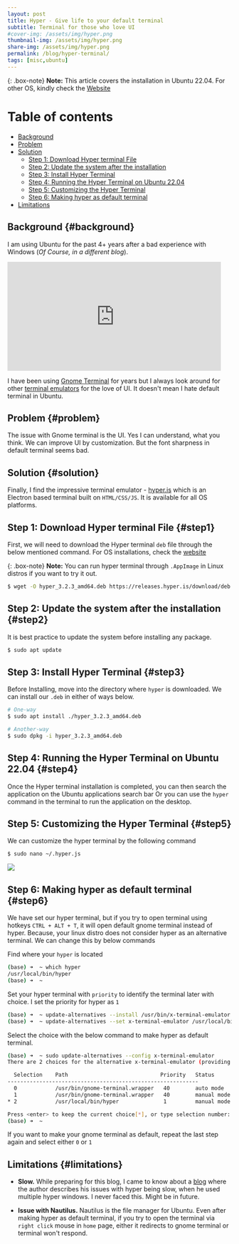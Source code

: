 ```yaml
---
layout: post
title: Hyper - Give life to your default terminal
subtitle: Terminal for those who love UI
#cover-img: /assets/img/hyper.png
thumbnail-img: /assets/img/hyper.png
share-img: /assets/img/hyper.png
permalink: /blog/hyper-terminal/
tags: [misc,ubuntu]
---
```


{: .box-note}
**Note:** This article covers the installation in Ubuntu 22.04. For other OS, kindly check the [Website](https://hyper.is/)

# Table of contents

- [Background](#background)
- [Problem](#problem)
- [Solution](#solution)
  - [Step 1: Download Hyper terminal File](#step1)
  - [Step 2: Update the system after the installation](#step2)
  - [Step 3: Install Hyper Terminal](#step3)
  - [Step 4: Running the Hyper Terminal on Ubuntu 22.04](#step4)
  - [Step 5: Customizing the Hyper Terminal](#step5)
  - [Step 6: Making hyper as default terminal](#step6)
- [Limitations](#limitations)


## Background {#background}

I am using Ubuntu for the past 4+ years after a bad experience with Windows (*Of Course, in a different blog*).

<iframe src="https://giphy.com/embed/l1yjLsiHMQdWQmN2xY" width="480" height="245" frameBorder="0" class="giphy-embed" allowFullScreen></iframe><p><a href="https://giphy.com/gifs/wolfentertainment-svu-law-and-order-svu21-l1yjLsiHMQdWQmN2xY"></a></p>


I have been using [Gnome Terminal](https://wiki.gnome.org/Apps/Terminal) for years but I always look around for other [terminal emulators](https://en.wikipedia.org/wiki/Terminal_emulator) for the love of UI. It doesn't mean I hate default terminal in Ubuntu.

## Problem {#problem}

The issue with Gnome terminal is the UI. Yes I can understand, what you think. We can improve UI by customization. But the font sharpness in default terminal seems bad.

## Solution {#solution}

Finally, I find the impressive terminal emulator - [hyper.is](https://hyper.is/) which is an Electron based terminal built on `HTML/CSS/JS`. It is available for all OS platforms.

## Step 1: Download Hyper terminal File {#step1}

First, we will need to download the Hyper terminal `deb` file through the below mentioned command. For OS installations, check the [website](https://hyper.is/)

{: .box-note}
**Note:** You can run hyper terminal through `.AppImage` in Linux distros if you want to try it out.

```bash
$ wget -O hyper_3.2.3_amd64.deb https://releases.hyper.is/download/deb
```

## Step 2: Update the system after the installation {#step2}

It is best practice to update the system before installing any package.

```bash
$ sudo apt update
```

## Step 3: Install Hyper Terminal {#step3}

Before Installing, move into the directory where `hyper` is downloaded. We can install our `.deb` in either of ways below.

```bash
# One-way
$ sudo apt install ./hyper_3.2.3_amd64.deb
```

```bash
# Another-way
$ sudo dpkg -i hyper_3.2.3_amd64.deb
```

## Step 4: Running the Hyper Terminal on Ubuntu 22.04 {#step4}

Once the Hyper terminal installation is completed, you can then search the application on the Ubuntu applications search bar Or you can use the `hyper` command in the terminal to run the application on the desktop.

## Step 5: Customizing the Hyper Terminal {#step5}

We can customize the hyper terminal by the following command

```bash
$ sudo nano ~/.hyper.js
```

![](https://github.com/edwardcodes/edwardcodes.github.io/blob/main/assets/img/hyper-settings.png)

## Step 6: Making hyper as default terminal {#step6}

We have set our hyper terminal, but if you try to open terminal using hotkeys `CTRL + ALT + T`, it will open default gnome terminal instead of hyper. Because, your linux distro does not consider hyper as an alternative terminal. We can change this by below commands

Find where your `hyper` is located
```bash
(base) ➜  ~ which hyper 
/usr/local/bin/hyper
(base) ➜  ~ 
```

Set your hyper terminal with `priority` to identify the terminal later with choice. I set the priority for hyper as `1`

```bash
(base) ➜  ~ update-alternatives --install /usr/bin/x-terminal-emulator x-terminal-emulator /usr/local/bin/hyper 1
(base) ➜  ~ update-alternatives --set x-terminal-emulator /usr/local/bin/hyper
```

Select the choice with the below command to make hyper as default terminal.
```bash
(base) ➜  ~ sudo update-alternatives --config x-terminal-emulator
There are 2 choices for the alternative x-terminal-emulator (providing /usr/bin/x-terminal-emulator).

  Selection    Path                             Priority   Status
------------------------------------------------------------
  0            /usr/bin/gnome-terminal.wrapper   40        auto mode
  1            /usr/bin/gnome-terminal.wrapper   40        manual mode
* 2            /usr/local/bin/hyper              1         manual mode

Press <enter> to keep the current choice[*], or type selection number: 2
(base) ➜  ~ 
```

If you want to make your gnome terminal as default, repeat the last step again and select either `0` or `1`

## Limitations {#limitations}

- **Slow.** While preparing for this blog, I came to know about a [blog](https://medium.com/@brianhague/why-i-switched-my-terminal-to-hyper-then-switched-back-f0bd06af4d7d#:~:text=It%E2%80%99s%20slow.,interrupt%20my%20workflow.) where the author describes his issues with hyper being slow, when he used multiple hyper windows. I never faced this. Might be in future.

- **Issue with Nautilus.** Nautilus is the file manager for Ubuntu. Even after making hyper as default terminal, if you try to open the terminal via `right click` mouse in `home` page, either it redirects to gnome terminal or terminal won't respond. 